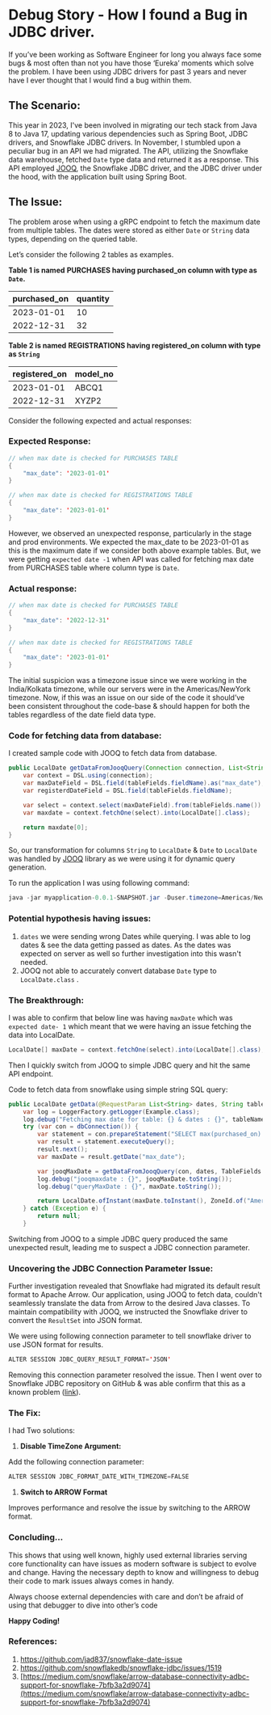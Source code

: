 # Debug Story - How I found a Bug in JDBC driver.

If you’ve been working as Software Engineer for long you always face some bugs & most often than not you have those ‘Eureka’ moments which solve the problem. I have been using JDBC drivers for past 3 years and never have I ever thought that I would find a bug within them.

## **The Scenario:**

This year in 2023, I've been involved in migrating our tech stack from Java 8 to Java 17, updating various dependencies such as Spring Boot, JDBC drivers, and Snowflake JDBC drivers. In November, I stumbled upon a peculiar bug in an API we had migrated. The API, utilizing the Snowflake data warehouse, fetched `Date` type data and returned it as a response. This API employed [JOOQ](https://www.jooq.org/), the Snowflake JDBC driver, and the JDBC driver under the hood, with the application built using Spring Boot.

## The Issue:

The problem arose when using a gRPC endpoint to fetch the maximum date from multiple tables. The dates were stored as either `Date` or `String` data types, depending on the queried table. 

Let’s consider the following 2 tables as examples.

**Table 1 is named** **PURCHASES having purchased_on column with type as `Date`.**

| purchased_on | quantity |
| --- | --- |
| 2023-01-01 | 10 |
| 2022-12-31 | 32 |

**Table 2 is named** **REGISTRATIONS having registered_on column with type as `String`**

| registered_on | model_no |
| --- | --- |
| 2023-01-01 | ABCQ1 |
| 2022-12-31 | XYZP2 |

Consider the following expected and actual responses:

### Expected Response:

```java
// when max date is checked for PURCHASES TABLE
{
	"max_date": '2023-01-01'
}

// when max date is checked for REGISTRATIONS TABLE
{
	"max_date": '2023-01-01'
}
```

However, we observed an unexpected response, particularly in the stage and prod environments. We expected the max_date to be 2023-01-01 as this is the maximum date if we consider both above example tables. But, we were getting `expected date -1` when API was called for fetching max date from PURCHASES table where column type is `Date`.

### Actual response:

```java
// when max date is checked for PURCHASES TABLE
{
	"max_date": '2022-12-31'
}

// when max date is checked for REGISTRATIONS TABLE
{
	"max_date": '2023-01-01'
}
```

The initial suspicion was a timezone issue since we were working in the India/Kolkata timezone, while our servers were in the Americas/NewYork timezone. Now, if this was an issue on our side of the code it should’ve been consistent throughout the code-base & should happen for both the tables regardless of the date field data type.

### Code for fetching data from database:

I created sample code with JOOQ to fetch data from database.

```java
public LocalDate getDataFromJooqQuery(Connection connection, List<String> dates, TableFields tableFields ) {
    var context = DSL.using(connection);
    var maxDateField = DSL.field(tableFields.fieldName).as("max_date");
    var registerdDateField = DSL.field(tableFields.fieldName);

    var select = context.select(maxDateField).from(tableFields.name()).where(registerdDateField.in(dates)).limit(1);
    var maxdate = context.fetchOne(select).into(LocalDate[].class);

    return maxdate[0];
}
```

So, our transformation for columns `String` to `LocalDate` & `Date` to `LocalDate` was handled by [JOOQ](https://www.jooq.org/)  library as we were using it for dynamic query generation. 

To run the application I was using following command:

```java
java -jar myapplication-0.0.1-SNAPSHOT.jar -Duser.timezone=Americas/NewYork
```

### Potential hypothesis having issues:

1. `dates`  we were sending wrong Dates while querying. I was able to log dates & see the data getting passed as dates. As the dates was expected on server as well so further investigation into this wasn't needed.
2. JOOQ not able to accurately convert database  `Date` type to `LocalDate.class` .

### The Breakthrough:

I was able to confirm that below line was having `maxDate` which was `expected date- 1` which meant that we were having an issue fetching the data into LocalDate. 

```java
LocalDate[] maxDate = context.fetchOne(select).into(LocalDate[].class);
```

Then I quickly switch from JOOQ to simple JDBC query and hit the same API endpoint. 

Code to fetch data from snowflake using simple string SQL query:

```java
public LocalDate getData(@RequestParam List<String> dates, String tableName) throws SQLException {
    var log = LoggerFactory.getLogger(Example.class);
    log.debug("Fetching max date for table: {} & dates : {}", tableName, dates.toString());
    try (var con = dbConnection()) {
        var statement = con.prepareStatement("SELECT max(purchased_on) AS max_date FROM PURCHASES where purchased_on IN ('2023-01-01', '2022-12-31) limit 1");
        var result = statement.executeQuery();
        result.next();
        var maxDate = result.getDate("max_date");

        var jooqMaxDate = getDataFromJooqQuery(con, dates, TableFields.valueOf(tableName));
        log.debug("jooqmaxdate : {}", jooqMaxDate.toString());
        log.debug("queryMaxDate : {}", maxDate.toString());

        return LocalDate.ofInstant(maxDate.toInstant(), ZoneId.of("America/New_York"));
    } catch (Exception e) {
        return null;
    }
```

Switching from JOOQ to a simple JDBC query produced the same unexpected result, leading me to suspect a JDBC connection parameter.

### **Uncovering the JDBC Connection Parameter Issue:**

Further investigation revealed that Snowflake had migrated its default result format to Apache Arrow. Our application, using JOOQ to fetch data, couldn't seamlessly translate the data from Arrow to the desired Java classes. To maintain compatibility with JOOQ, we instructed the Snowflake driver to convert the `ResultSet` into JSON format. 

We were using following connection parameter to tell snowflake driver to use JSON format for results.

```java
ALTER SESSION JDBC_QUERY_RESULT_FORMAT='JSON'
```

Removing this connection parameter resolved the issue. Then I went over to Snowflake JDBC repository on GitHub & was able confirm that this as a known problem ([link](https://github.com/snowflakedb/snowflake-jdbc/issues/1519)). 

### The Fix:

I had Two solutions:

1. **Disable TimeZone Argument:**

Add the following connection parameter:

```java
ALTER SESSION JDBC_FORMAT_DATE_WITH_TIMEZONE=FALSE
```

1. **Switch to ARROW Format**

Improves performance and resolve the issue by switching to the ARROW format.

### Concluding…

This shows that using well known, highly used external libraries serving core functionality can have issues as modern software is subject to evolve and change. Having the necessary depth to know and willingness to debug their code to mark issues always comes in handy. 

Always choose external dependencies with care and don’t be afraid of using that debugger to dive into other’s code

**Happy Coding!**

### References:

1. https://github.com/jad837/snowflake-date-issue
2. https://github.com/snowflakedb/snowflake-jdbc/issues/1519
3. [https://medium.com/snowflake/arrow-database-connectivity-adbc-support-for-snowflake-7bfb3a2d9074](https://medium.com/snowflake/arrow-database-connectivity-adbc-support-for-snowflake-7bfb3a2d9074)
